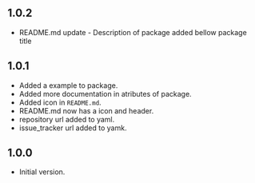 ## 1.0.2
- README.md update - Description of package added bellow package title

## 1.0.1
- Added a example to package.
- Added more documentation in atributes of package.
- Added icon in `README.md`.
- README.md now has a icon and header.
- repository url added to yaml.
- issue_tracker url added to yamk.

## 1.0.0 
- Initial version.

